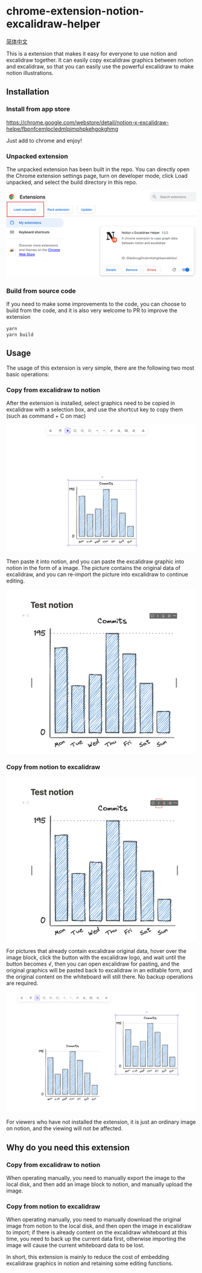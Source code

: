 # chrome-extension-notion-excalidraw-helper

[简体中文](README-CN.md)

This is a extension that makes it easy for everyone to use notion and excalidraw together. It can easily copy excalidraw graphics between notion and excalidraw, so that you can easily use the powerful excalidraw to make notion illustrations.

## Installation

### Install from app store

https://chrome.google.com/webstore/detail/notion-x-excalidraw-helpe/fbpnfcemlpcledmlpjmphpkehgokghmg

Just add to chrome and enjoy!

### Unpacked extension

The unpacked extension has been built in the repo. You can directly open the Chrome extension settings page, turn on developer mode, click Load unpacked, and select the build directory in this repo.

![Alt text](doc/image.png)

### Build from source code

If you need to make some improvements to the code, you can choose to build from the code, and it is also very welcome to PR to improve the extension

``` shell
yarn
yarn build
```     

## Usage

The usage of this extension is very simple, there are the following two most basic operations:

### Copy from excalidraw to notion

After the extension is installed, select graphics need to be copied in excalidraw with a selection box, and use the shortcut key to copy them (such as command + C on mac)

![Alt text](doc/image-1.png)

Then paste it into notion, and you can paste the excalidraw graphic into notion in the form of a image. The picture contains the original data of excalidraw, and you can re-import the picture into excalidraw to continue editing.

![Alt text](doc/image-2.png)

### Copy from notion to excalidraw

![Alt text](doc/image-3.png)

For pictures that already contain excalidraw original data, hover over the image block, click the button with the excalidraw logo, and wait until the button becomes √, then you can open excalidraw for pasting, and the original graphics will be pasted back to excalidraw in an editable form, and the original content on the whiteboard will still there. No backup operations are required.

![Alt text](doc/image-4.png)

For viewers who have not installed the extension, it is just an ordinary image on notion, and the viewing will not be affected.

## Why do you need this extension

### Copy from excalidraw to notion

When operating manually, you need to manually export the image to the local disk, and then add an image block to notion, and manually upload the image.

### Copy from notion to excalidraw

When operating manually, you need to manually download the original image from notion to the local disk, and then open the image in excalidraw to import; if there is already content on the excalidraw whiteboard at this time, you need to back up the current data first, otherwise importing the image will cause the current whiteboard data to be lost.

In short, this extension is mainly to reduce the cost of embedding excalidraw graphics in notion and retaining some editing functions.
